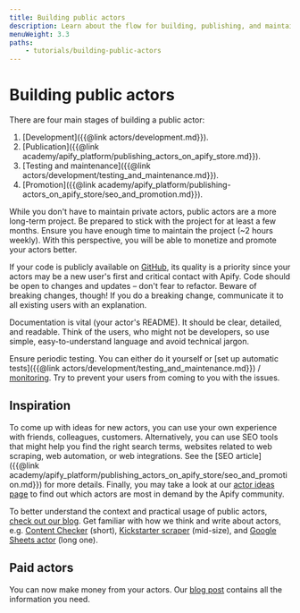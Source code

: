 ```yaml
---
title: Building public actors
description: Learn about the flow for building, publishing, and maintaining public actors that on the Apify platform. Also learn about how to monetize your actors.
menuWeight: 3.3
paths:
    - tutorials/building-public-actors
---
```


# Building public actors

There are four main stages of building a public actor:

1. [Development]({{@link actors/development.md}}).
2. [Publication]({{@link academy/apify_platform/publishing_actors_on_apify_store.md}}).
3. [Testing and maintenance]({{@link actors/development/testing_and_maintenance.md}}).
4. [Promotion]({{@link academy/apify_platform/publishing-actors_on_apify_store/seo_and_promotion.md}}).

While you don't have to maintain private actors, public actors are a more long-term project. Be prepared to stick with the project for at least a few months. Ensure you have enough time to maintain the project (~2 hours weekly). With this perspective, you will be able to monetize and promote your actors better.

If your code is publicly available on [GitHub](https://github.com), its quality is a priority since your actors may be a new user's first and critical contact with Apify. Code should be open to changes and updates – don't fear to refactor. Beware of breaking changes, though! If you do a breaking change, communicate it to all existing users with an explanation.

Documentation is vital (your actor's README). It should be clear, detailed, and readable. Think of the users, who might not be developers, so use simple, easy-to-understand language and avoid technical jargon.

Ensure periodic testing. You can either do it yourself or [set up automatic tests]({{@link actors/development/testing_and_maintenance.md}}) / [monitoring](https://apify.com/apify/monitoring). Try to prevent your users from coming to you with the issues.

## Inspiration

To come up with ideas for new actors, you can use your own experience with friends, colleagues, customers. Alternatively, you can use SEO tools that might help you find the right search terms, websites related to web scraping, web automation, or web integrations. See the [SEO article]({{@link academy/apify_platform/publishing_actors_on_apify_store/seo_and_promotion.md}}) for more details. Finally, you may take a look at our [actor ideas page](https://apify.com/ideas) to find out which actors are most in demand by the Apify community.

To better understand the context and practical usage of public actors, [check out our blog](https://blog.apify.com/). Get familiar with how we think and write about actors, e.g. [Content Checker](https://blog.apify.com/how-to-set-up-a-content-change-watchdog-for-any-website-in-5-minutes-460843b12271) (short), [Kickstarter scraper](https://blog.apify.com/kickstarter-search-actor-create-your-own-kickstarter-api-7672acdb8d77) (mid-size), and [Google Sheets actor](https://blog.apify.com/import-data-easily-to-and-from-google-sheets-with-a-new-apify-actor-43536b719029) (long one).

## Paid actors

You can now make money from your actors. Our [blog post](https://blog.apify.com/make-regular-passive-income-developing-web-automation-actors-b0392278d085/) contains all the information you need.
